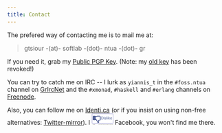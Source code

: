 ```yaml
---
title: Contact
---
```


The prefered way of contacting me is to mail me at:

   > gtsiour -(at)- softlab -(dot)- ntua -(dot)- gr

If you need it, grab my [Public PGP Key](files/gtsiour.asc). (Note: my
[old key](files/yiannis_t.asc) has been revoked!)

You can try to catch me on IRC -- I lurk as `yiannis_t` in the `#foss.ntua`
channel on [GrIrcNet](http://www.irc.gr/) and the `#xmonad`, `#haskell` and
`#erlang` channels on [Freenode](http://freenode.net/).

Also, you can follow me on [Identi.ca](http://identi.ca/yiannist) (or if you
insist on using non-free alternatives:
[Twitter-mirror](http://twitter.com/#!/tsi0u_)). I
[![picture alt](images/dislike50.png "Dislike FB")](https://fsf.org/fb)
Facebook, you won't find me there.
